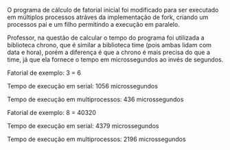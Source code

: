 O programa de cálculo de fatorial inicial foi modificado para ser executado em múltiplos processos atráves da implementação de fork, criando um processos pai e um filho permitindo a execução em paralelo.

Professor, na questão de calcular o tempo do programa foi utilizada a biblioteca chrono, que é similar a biblioteca time (pois ambas lidam com data e hora), porém a diferença é que a chrono é mais precisa do que a time, já que ela fornece o tempo em microssegundos ao invés de segundos.


Fatorial de exemplo: 3 = 6

Tempo de execução em serial: 1056 microssegundos

Tempo de execução em multiprocessos: 436 microssegundos




Fatorial de exemplo: 8 = 40320

Tempo de execução em serial: 4379 microssegundos

Tempo de execução em multiprocessos: 2196 microssegundos

